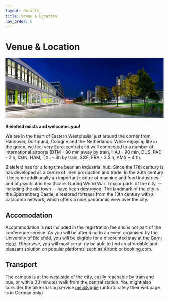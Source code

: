 ```yaml
---
layout: default
title: Venue & Location
nav_order: 6
---
```


# Venue & Location

![](images/bielefeld.jpeg)

**Bielefeld exists and welcomes you!**

We are in the heart of Eastern Westphalia, just around the corner from Hannover, Dortmund, Cologne and the Netherlands. While enjoying life in the green, we feel very Euro-central and well connected to a number of international airports (DTM - 80 min away by train, HAJ - 90 min, DUS, PAD - 2 h, CGN, HAM, TXL - 3h by train, SXF, FRA - 3.5 h, AMS ~ 4 h).

Bielefeld has for a long time been an industrial hub. Since the 17th century is has developed as a centre of linen production and trade. In the 20th century it became additionally an important centre of machine and food industries and of psychiatric healthcare. During World War II major parts of the city, -- including the old town -- have been destroyed. 
The landmark of the city is the Sparrenberg Castle, a restored fortress from the 13th century with a catacomb network, which offers a nice panoramic view over the city.

## Accomodation

Accommodation is **not** included in the registration fee and is not part of the conference service.
As you will be attending to an event organised by the University of Bielefeld, you will be eligible for a discounted stay at the [Garni Hotel](www.comfort-garni.de).
Otheriwse, you will most certainly be able to find an affordable and pleasant solution on popular platforms such as Airbnb or booking.com.

## Transport

The campus is at the west side of the city, easily reachable by tram and bus, or with a 30 minutes walk from the central station.
You might also consider the bike sharing service [meinSiggie](https://www.mobiel.de/sharing/meinsiggi-fahrrad/) (unfortunately their webpage is in German only)


